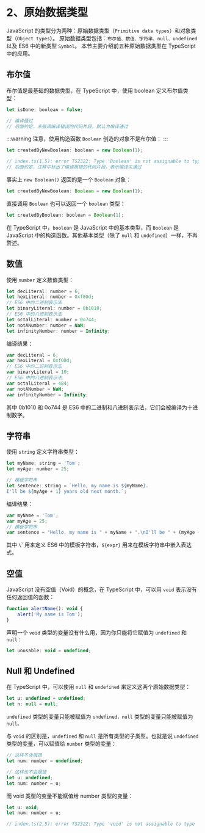 # 2、原始数据类型
JavaScript 的类型分为两种：原始数据类型（`Primitive data types`）和对象类型（`Object types`）。
原始数据类型包括：`布尔值、数值、字符串、null、undefined` 以及 ES6 中的新类型 `Symbol`。
本节主要介绍前五种原始数据类型在 TypeScript 中的应用。
## 布尔值
布尔值是最基础的数据类型，在 TypeScript 中，使用 boolean 定义布尔值类型：
```js
let isDone: boolean = false;

// 编译通过
// 后面约定，未强调编译错误的代码片段，默认为编译通过
```
:::warning
注意，使用构造函数 `Boolean` 创造的对象不是布尔值：
:::
```js
let createdByNewBoolean: boolean = new Boolean(1);

// index.ts(1,5): error TS2322: Type 'Boolean' is not assignable to type 'boolean'.
// 后面约定，注释中标出了编译报错的代码片段，表示编译未通过
```
事实上 `new Boolean()` 返回的是一个 `Boolean` 对象：
```js
let createdByNewBoolean: Boolean = new Boolean(1);
```
直接调用 `Boolean` 也可以返回一个 `boolean` 类型：
```js
let createdByBoolean: boolean = Boolean(1);
```
在 TypeScript 中，`boolean` 是 JavaScript 中的基本类型，而 `Boolean` 是 JavaScript 中的构造函数。其他基本类型（除了 `null` 和 `undefined`）一样，不再赘述。
## 数值
使用 `number` 定义数值类型：
```js
let decLiteral: number = 6;
let hexLiteral: number = 0xf00d;
// ES6 中的二进制表示法
let binaryLiteral: number = 0b1010;
// ES6 中的八进制表示法
let octalLiteral: number = 0o744;
let notANumber: number = NaN;
let infinityNumber: number = Infinity;
```
编译结果：
```js
var decLiteral = 6;
var hexLiteral = 0xf00d;
// ES6 中的二进制表示法
var binaryLiteral = 10;
// ES6 中的八进制表示法
var octalLiteral = 484;
var notANumber = NaN;
var infinityNumber = Infinity;
```
其中 0b1010 和 0o744 是 ES6 中的二进制和八进制表示法，它们会被编译为十进制数字。
## 字符串
使用 `string` 定义字符串类型：
```js
let myName: string = 'Tom';
let myAge: number = 25;

// 模板字符串
let sentence: string = `Hello, my name is ${myName}.
I'll be ${myAge + 1} years old next month.`;
```
编译结果：
```js
var myName = 'Tom';
var myAge = 25;
// 模板字符串
var sentence = "Hello, my name is " + myName + ".\nI'll be " + (myAge + 1) + " years old next month.";
```
其中 `\`\` 用来定义 ES6 中的模板字符串，`${expr}` 用来在模板字符串中嵌入表达式。
## 空值
JavaScript 没有空值（Void）的概念，在 TypeScript 中，可以用 `void` 表示没有任何返回值的函数：
```js
function alertName(): void {
    alert('My name is Tom');
}
```
声明一个 `void` 类型的变量没有什么用，因为你只能将它赋值为 `undefined` 和 `null：`
```js
let unusable: void = undefined;
```
## Null 和 Undefined
在 TypeScript 中，可以使用 `null` 和 `undefined` 来定义这两个原始数据类型：
```js
let u: undefined = undefined;
let n: null = null;
```
`undefined` 类型的变量只能被赋值为 `undefined，null` 类型的变量只能被赋值为 `null。`

与 `void` 的区别是，`undefined` 和 `null` 是所有类型的子类型。也就是说 `undefined` 类型的变量，可以赋值给 `number` 类型的变量：
```js
// 这样不会报错
let num: number = undefined;

// 这样也不会报错
let u: undefined;
let num: number = u;
```
而 void 类型的变量不能赋值给 number 类型的变量：
```js
let u: void;
let num: number = u;

// index.ts(2,5): error TS2322: Type 'void' is not assignable to type 'number'.
```